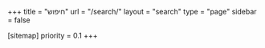 +++
title = "חיפוש"
url = "/search/"
layout = "search"
type = "page"
sidebar = false

[sitemap]
  priority = 0.1
+++